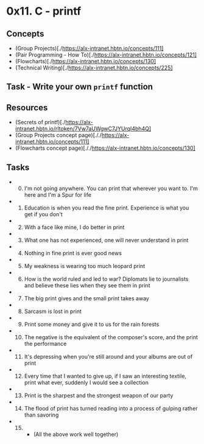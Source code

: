 # 0x11. C - printf

## Concepts

- (Group Projects)[./https://alx-intranet.hbtn.io/concepts/111]
- (Pair Programming - How To)[./https://alx-intranet.hbtn.io/concepts/121]
- (Flowcharts)[./https://alx-intranet.hbtn.io/concepts/130]
- (Technical Writing)[./https://alx-intranet.hbtn.io/concepts/225]

## Task - Write your own ```printf``` function

## Resources

- (Secrets of printf)[./https://alx-intranet.hbtn.io/rltoken/7Vw7aUWgwC7JYUrqI4bh4Q]
- (Group Projects concept page)[././https://alx-intranet.hbtn.io/concepts/111]
- (Flowcharts concept page)[././https://alx-intranet.hbtn.io/concepts/130]

## Tasks

- 0. I'm not going anywhere. You can print that wherever you want to. I'm here and I'm a Spur for life
- 1. Education is when you read the fine print. Experience is what you get if you don't
- 2. With a face like mine, I do better in print
- 3. What one has not experienced, one will never understand in print
- 4. Nothing in fine print is ever good news
- 5. My weakness is wearing too much leopard print
- 6. How is the world ruled and led to war? Diplomats lie to journalists and believe these lies when they see them in print
- 7. The big print gives and the small print takes away
- 8. Sarcasm is lost in print
- 9. Print some money and give it to us for the rain forests
- 10. The negative is the equivalent of the composer's score, and the print the performance
- 11. It's depressing when you're still around and your albums are out of print
- 12. Every time that I wanted to give up, if I saw an interesting textile, print what ever, suddenly I would see a collection
- 13. Print is the sharpest and the strongest weapon of our party
- 14. The flood of print has turned reading into a process of gulping rather than savoring
- 15. * (All the above work well together)